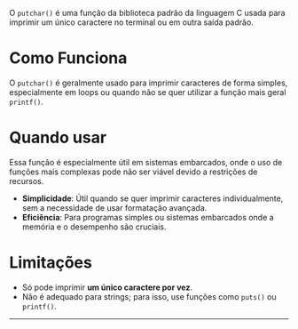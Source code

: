 O `putchar()` é uma função da biblioteca padrão da linguagem C usada para imprimir um único caractere no terminal ou em outra saída padrão.

# Como Funciona
O `putchar()` é geralmente usado para imprimir caracteres de forma simples, especialmente em loops ou quando não se quer utilizar a função mais geral `printf()`.

# Quando usar
Essa função é especialmente útil em sistemas embarcados, onde o uso de funções mais complexas pode não ser viável devido a restrições de recursos.
- **Simplicidade**: Útil quando se quer imprimir caracteres individualmente, sem a necessidade de usar formatação avançada.
- **Eficiência**: Para programas simples ou sistemas embarcados onde a memória e o desempenho são cruciais.

# Limitações
- Só pode imprimir **um único caractere por vez**.
- Não é adequado para strings; para isso, use funções como `puts()` ou `printf()`.

---
